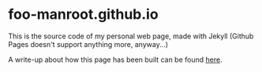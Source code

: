 # foo-manroot.github.io

This is the source code of my personal web page, made with Jekyll (Github Pages doesn't support anything more, anyway...)

A write-up about how this page has been built can be found [here](https://foo-manroot.github.io/post/site-info/2017/08/05/intro.html).
